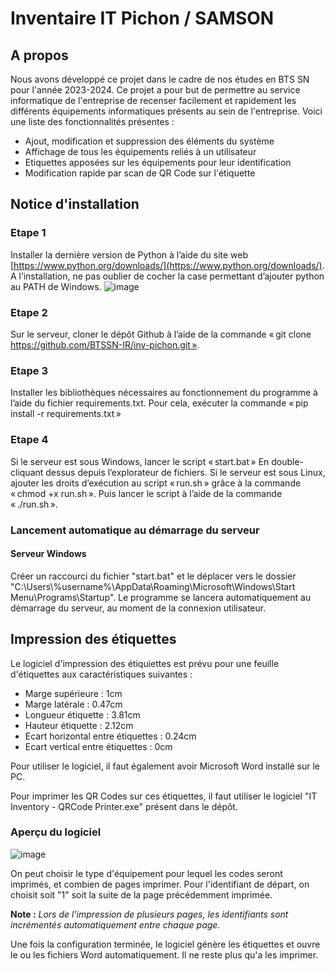 # Inventaire IT Pichon / SAMSON

## A propos

Nous avons développé ce projet dans le cadre de nos études en BTS SN pour l'année 2023-2024. Ce projet a pour but de permettre au service informatique de l'entreprise de recenser facilement et rapidement les différents équipements informatiques présents au sein de l'entreprise. Voici une liste des fonctionnalités présentes :

* Ajout, modification et suppression des éléments du système
* Affichage de tous les équipements reliés à un utilisateur
* Etiquettes apposées sur les équipements pour leur identification
* Modification rapide par scan de QR Code sur l'étiquette

## Notice d'installation

### Etape 1
Installer la dernière version de Python à l’aide du site web [https://www.python.org/downloads/](https://www.python.org/downloads/). A l’installation, ne pas oublier de cocher la case permettant d’ajouter python au PATH de Windows. 
![image](https://github.com/BTSSN-IR/inv-pichon/assets/61947142/bb4b4ae5-dc5b-47cd-b8f2-521c9b1225b8)

### Etape 2 
Sur le serveur, cloner le dépôt Github à l’aide de la commande « git clone https://github.com/BTSSN-IR/inv-pichon.git ». 

### Etape 3 
Installer les bibliothèques nécessaires au fonctionnement du programme à l’aide du fichier requirements.txt. 
Pour cela, exécuter la commande « pip install -r requirements.txt »  

### Etape 4 
Si le serveur est sous Windows, lancer le script « start.bat » En double-cliquant dessus depuis l’explorateur de fichiers. 
Si le serveur est sous Linux, ajouter les droits d’exécution au script « run.sh » grâce à la commande « chmod +x run.sh ». Puis lancer le script à l’aide de la commande « ./run.sh ». 

### Lancement automatique au démarrage du serveur

#### Serveur Windows

Créer un raccourci du fichier "start.bat" et le déplacer vers le dossier "C:\Users\\%username%\AppData\Roaming\Microsoft\Windows\Start Menu\Programs\Startup". Le programme se lancera automatiquement au démarrage du serveur, au moment de la connexion utilisateur.

## Impression des étiquettes

Le logiciel d'impression des étiquiettes est prévu pour une feuille d'étiquettes aux caractéristiques suivantes :
- Marge supérieure : 1cm
- Marge latérale : 0.47cm
- Longueur étiquette : 3.81cm
- Hauteur étiquette : 2.12cm
- Ecart horizontal entre étiquettes : 0.24cm
- Ecart vertical entre étiquettes : 0cm

Pour utiliser le logiciel, il faut également avoir Microsoft Word installé sur le PC.

Pour imprimer les QR Codes sur ces étiquettes, il faut utiliser le logiciel "IT Inventory - QRCode Printer.exe" présent dans le dépôt.

### Aperçu du logiciel

![image](https://github.com/BTSSN-IR/inv-pichon/assets/61947142/fa803c46-c00c-4bab-91d0-03bb2067009f)

On peut choisir le type d'équipement pour lequel les codes seront imprimés, et combien de pages imprimer. Pour l'identifiant de départ, on choisit soit "1" soit la suite de la page précédemment imprimée.

__Note :__ *Lors de l'impression de plusieurs pages, les identifiants sont incrémentés automatiquement entre chaque page.*

Une fois la configuration terminée, le logiciel génère les étiquettes et ouvre le ou les fichiers Word automatiquement. Il ne reste plus qu'a les imprimer.
